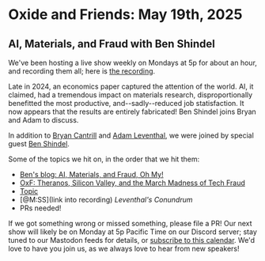 # Oxide and Friends: May 19th, 2025

## AI, Materials, and Fraud with Ben Shindel

We've been hosting a live show weekly on Mondays at 5p for about an hour,
and recording them all; here is
[the recording](https://youtu.be/qRjRkYs0x9k).

Late in 2024, an economics paper captured the attention of the world. AI, it claimed, had a tremendous impact on materials research, disproportionally benefitted the most productive, and--sadly--reduced job statisfaction. It now appears that the results are entirely fabricated! Ben Shindel joins Bryan and Adam to discuss.

In addition to
[Bryan Cantrill](https://bsky.app/profile/bcantrill.bsky.social) and
[Adam Leventhal](https://bsky.app/profile/ahl.bsky.social),
we were joined by special guest
[Ben Shindel](https://bsky.app/profile/did:plc:xriuhej4aiwbphj7vsdx3p62).

Some of the topics we hit on, in the order that we hit them:

- [Ben's blog: AI, Materials, and Fraud, Oh My!](https://thebsdetector.substack.com/p/ai-materials-and-fraud-oh-my)
- [OxF: Theranos, Silicon Valley, and the March Madness of Tech Fraud](https://share.transistor.fm/s/002528dc)
- [Topic](link)
- [@M:SS](link into recording)
  *Leventhal's Conundrum*
- PRs needed!

If we got something wrong or missed something, please file a PR!
Our next show will likely be on Monday at 5p Pacific Time on our Discord
server; stay tuned to our Mastodon feeds for details, or [subscribe to this
calendar](https://calendar.google.com/calendar/ical/c_318925f4185aa71c4524d0d6127f31058c9e21f29f017d48a0fca6f564969cd0%40group.calendar.google.com/public/basic.ics).
We'd love to have you join us, as we always love to hear from new speakers!

